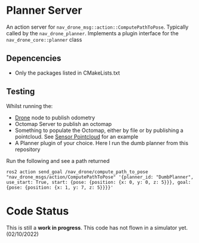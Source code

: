 # Planner Server
An action server for ``nav_drone_msg::action::ComputePathToPose``. Typically called by the ``nav_drone_planner``. Implements a plugin interface for the ``nav_drone_core::planner`` class

## Depencencies
  - Only the packages listed in CMakeLists.txt

## Testing
Whilst running the:
  - [Drone](https://github.com/slaghuis/drone_mavsdk.git) node to publish odometry 
  - Octomap Server to publish an octomap
  - Something to populate the Octomap, either by file or by publishing a pointcloud. See [Sensor Pointcloud](https://github.com/slaghuis/sensor_pointcloud.git) for an example
  - A Planner plugin of your choice.  Here I run the dumb planner from this repository
  
Run the following and see a path returned
```
ros2 action send_goal /nav_drone/compute_path_to_pose "nav_drone_msgs/action/ComputePathToPose" '{planner_id: "DumbPlanner", use_start: True, start: {pose: {position: {x: 0, y: 0, z: 5}}}, goal: {pose: {position: {x: 1, y: 7, z: 5}}}}' 
```

# Code Status
This is still a **work in progress**.  This code has not flown in a simulator yet. (02/10/2022)
